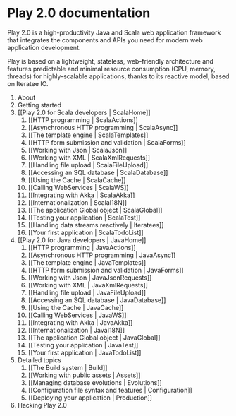 # Play 2.0 documentation

Play 2.0 is a high-productivity Java and Scala web application framework that integrates the components and APIs you need for modern web application development. 

Play is based on a lightweight, stateless, web-friendly architecture and features predictable and minimal resource consumption (CPU, memory, threads) for highly-scalable applications, thanks to its reactive model, based on Iteratee IO.

1. About
1. Getting started
1. [[Play 2.0 for Scala developers | ScalaHome]]
    1. [[HTTP programming | ScalaActions]]
    1. [[Asynchronous HTTP programming | ScalaAsync]]
    1. [[The template engine | ScalaTemplates]]
    1. [[HTTP form submission and validation | ScalaForms]]
    1. [[Working with Json | ScalaJson]]
    1. [[Working with XML | ScalaXmlRequests]]
    1. [[Handling file upload | ScalaFileUpload]]
    1. [[Accessing an SQL database | ScalaDatabase]]
    1. [[Using the Cache | ScalaCache]]
    1. [[Calling WebServices | ScalaWS]]
    1. [[Integrating with Akka | ScalaAkka]]
    1. [[Internationalization | ScalaI18N]]
    1. [[The application Global object | ScalaGlobal]]
    1. [[Testing your application | ScalaTest]]
    1. [[Handling data streams reactively | Iteratees]]
    1. [[Your first application | ScalaTodoList]]
1. [[Play 2.0 for Java developers | JavaHome]]
    1. [[HTTP programming | JavaActions]]
    1. [[Asynchronous HTTP programming | JavaAsync]]
    1. [[The template engine | JavaTemplates]]
    1. [[HTTP form submission and validation | JavaForms]]
    1. [[Working with Json | JavaJsonRequests]]
    1. [[Working with XML | JavaXmlRequests]]
    1. [[Handling file upload | JavaFileUpload]]
    1. [[Accessing an SQL database | JavaDatabase]]
    1. [[Using the Cache | JavaCache]]
    1. [[Calling WebServices | JavaWS]]
    1. [[Integrating with Akka | JavaAkka]]
    1. [[Internationalization | JavaI18N]]
    1. [[The application Global object | JavaGlobal]]
    1. [[Testing your application | JavaTest]]
    1. [[Your first application | JavaTodoList]]
1. Detailed topics
    1. [[The Build system | Build]]
    1. [[Working with public assets | Assets]]
    1. [[Managing database evolutions | Evolutions]]
    1. [[Configuration file syntax and features | Configuration]]
    1. [[Deploying your application | Production]]
1. Hacking Play 2.0
